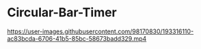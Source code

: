 # Circular-Bar-Timer



https://user-images.githubusercontent.com/98170830/193316110-ac83bcda-6706-41b5-85bc-58673badd329.mp4

